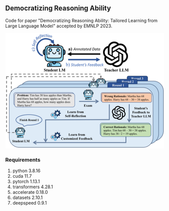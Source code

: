 ## Democratizing Reasoning Ability

Code for paper "Democratizing Reasoning Ability: Tailored Learning from Large Language Model" accepted by EMNLP 2023. 

![poster](./figures/poster.png)

### Requirements

1. python 3.8.16
2. cuda 11.7
3. pytorch 1.13.1
4. transformers 4.28.1
5. accelerate 0.18.0
6. datasets 2.10.1
7. deepspeed 0.9.1